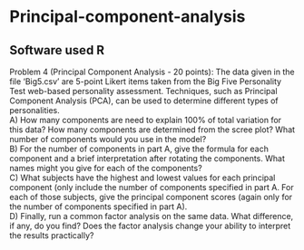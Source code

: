 # Principal-component-analysis<br>
## Software used R <br>
Problem 4 (Principal Component Analysis - 20 points): The data given in the file ‘Big5.csv’ are 5-point Likert items taken from the Big Five Personality Test web-based personality assessment. Techniques, such as Principal Component Analysis (PCA), can be used to determine different types of personalities.<br>
A) How many components are need to explain 100% of total variation for this data? How many components are determined from the scree plot? What number of components would you use in the model?<br>
B) For the number of components in part A, give the formula for each component and a brief interpretation after rotating the components. What names might you give for each of the components?<br>
C) What subjects have the highest and lowest values for each principal component (only include the number of components specified in part A. For each of those subjects, give the principal component scores (again only for the number of components specified in part A).<br>
D) Finally, run a common factor analysis on the same data. What difference, if any, do you find? Does the factor analysis change your ability to interpret the results practically?<br>
